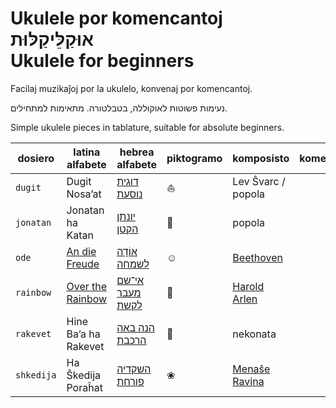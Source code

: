 # Ukulele por komencantoj<br />אוּקַלֵּיקַלּוּת<br />Ukulele for beginners

Facilaj muzikaĵoj por la ukulelo, konvenaj por komencantoj.

נעימות פשוטות לאוקוללה, בטבלטורה. מתאימות למתחילים.

Simple ukulele pieces in tablature, suitable for absolute beginners.

dosiero    | latina alfabete       | hebrea alfabete      | piktogramo | komposisto           | komento
---------- | --------------------- | -------------------- | ---------- | -------------------- | -------
`dugit`    | Dugit Nosa’at         | [דוגית נוסעת][5]     | ⛵          | Lev Ŝvarc / popola   | 
`jonatan`  | Jonatan ha Katan      | [יונתן הקטן][4]      | 🌳          | popola               |
`ode`      | [An die Freude][3]    | [אוֹדָה לשמחה][6]      | ☺          | [Beethoven][8]       |
`rainbow`  | [Over the Rainbow][2] | [אי־שם מעבר לקשת][7] | 🌈          | [Harold Arlen][1]    |
`rakevet`  | Hine Ba’a ha Rakevet  | [הנה באה הרכבת][9]   | 🚂          | nekonata             |
`shkedija` | Ha Ŝkedija Poraĥat    | [השקדיה פורחת][a]    | ❀          | [Menaŝe Ravina][b]   |

[1]: https://en.wikipedia.org/wiki/Harold_Arlen
[2]: https://en.wikipedia.org/wiki/Over_the_Rainbow
[3]: https://de.wikipedia.org/wiki/An_die_Freude
[4]: http://www.zemereshet.co.il/song.asp?id=2605
[5]: http://www.zemereshet.co.il/song.asp?id=1595
[6]: https://he.wikipedia.org/wiki/%D7%94%D7%90%D7%95%D7%93%D7%94_%D7%9C%D7%A9%D7%9E%D7%97%D7%94
[7]: https://he.wikipedia.org/wiki/Over_the_Rainbow
[8]: https://de.wikipedia.org/wiki/Ludwig_van_Beethoven
[9]: http://www.zemereshet.co.il/song.asp?id=1703
[a]: http://www.zemereshet.co.il/song.asp?id=244
[b]: https://he.wikipedia.org/wiki/%D7%9E%D7%A0%D7%A9%D7%94_%D7%A8%D7%91%D7%99%D7%A0%D7%90
